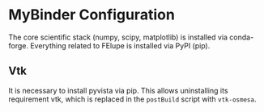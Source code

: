 # MyBinder Configuration
The core scientific stack (numpy, scipy, matplotlib) is installed via conda-forge. Everything related to FElupe is installed via PyPI (pip).

## Vtk
It is necessary to install pyvista via pip. This allows uninstalling its requirement vtk, which is replaced in the `postBuild` script with `vtk-osmesa`.
